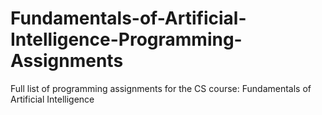 # Fundamentals-of-Artificial-Intelligence-Programming-Assignments
Full list of programming assignments for the CS course: Fundamentals of Artificial Intelligence
